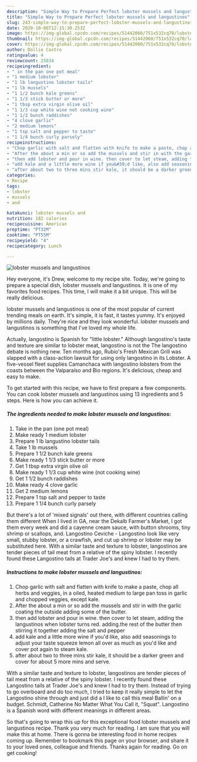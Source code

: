 ```yaml
---
description: "Simple Way to Prepare Perfect lobster mussels and langustinos"
title: "Simple Way to Prepare Perfect lobster mussels and langustinos"
slug: 243-simple-way-to-prepare-perfect-lobster-mussels-and-langustinos
date: 2020-10-06T12:15:30.253Z
image: https://img-global.cpcdn.com/recipes/51442060/751x532cq70/lobster-mussels-and-langustinos-recipe-main-photo.jpg
thumbnail: https://img-global.cpcdn.com/recipes/51442060/751x532cq70/lobster-mussels-and-langustinos-recipe-main-photo.jpg
cover: https://img-global.cpcdn.com/recipes/51442060/751x532cq70/lobster-mussels-and-langustinos-recipe-main-photo.jpg
author: Dollie Castro
ratingvalue: 4
reviewcount: 25834
recipeingredient:
- " in the pan one pot meal"
- "1 medium lobster"
- "1 lb langustino lobster tails"
- "1 lb mussels"
- "1 1/2 bunch kale greens"
- "1 1/3 stick butter or more"
- "1 tbsp extra virgin olive oil"
- "1 1/3 cup white wine not cooking wine"
- "1 1/2 bunch raddishes"
- "4 clove garlic"
- "2 medium lemons"
- "1 tsp salt and pepper to taste"
- "1 1/4 bunch curly parsely"
recipeinstructions:
- "Chop garlic with salt and flatten with knife to make a paste, chop all herbs and veggies,  in a oiled, heated medium to large pan toss in garlic and chopped veggies, except kale."
- "After the about a min or so add the mussels and stir in with the garlic coating the outside adding some of the butter."
- "then add lobster and pour in wine. then cover to let steam, adding the langustinos when lobster turns red.  adding.the rest of the butter then stirring it together adding the salt and pepper"
- "add kale and a little more wine if you&#39;d like, also add seasonings to adjust your taste squeeze lemon all over as much as you&#39;d like and cover pot again to steam kale."
- "after about two to three mins stir kale, it should be a darker green and cover for about 5 more mins and serve."
categories:
- Recipe
tags:
- lobster
- mussels
- and

katakunci: lobster mussels and 
nutrition: 182 calories
recipecuisine: American
preptime: "PT32M"
cooktime: "PT55M"
recipeyield: "4"
recipecategory: Lunch

---
```



![lobster mussels and langustinos](https://img-global.cpcdn.com/recipes/51442060/751x532cq70/lobster-mussels-and-langustinos-recipe-main-photo.jpg)

Hey everyone, it's Drew, welcome to my recipe site. Today, we're going to prepare a special dish, lobster mussels and langustinos. It is one of my favorites food recipes. This time, I will make it a bit unique. This will be really delicious.

lobster mussels and langustinos is one of the most popular of current trending meals on earth. It's simple, it is fast, it tastes yummy. It's enjoyed by millions daily. They're nice and they look wonderful. lobster mussels and langustinos is something that I've loved my whole life.

Actually, langostino is Spanish for &#34;little lobster.&#34; Although langostino&#39;s taste and texture are similar to lobster meat, langostino is not the The langostino debate is nothing new. Ten months ago, Rubio&#39;s Fresh Mexican Grill was slapped with a class-action lawsuit for using only langostino in its Lobster. A five-vessel fleet supplies Camanchaca with langostino lobsters from the coasts between the Valparaíso and Bio regions. It&#39;s delicious, cheap and easy to make.


To get started with this recipe, we have to first prepare a few components. You can cook lobster mussels and langustinos using 13 ingredients and 5 steps. Here is how you can achieve it.

<!--inarticleads1-->

##### The ingredients needed to make lobster mussels and langustinos:

1. Take  in the pan (one pot meal)
1. Make ready 1 medium lobster
1. Prepare 1 lb langustino lobster tails
1. Take 1 lb mussels
1. Prepare 1 1/2 bunch kale greens
1. Make ready 1 1/3 stick butter or more
1. Get 1 tbsp extra virgin olive oil
1. Make ready 1 1/3 cup white wine (not cooking wine)
1. Get 1 1/2 bunch raddishes
1. Make ready 4 clove garlic
1. Get 2 medium lemons
1. Prepare 1 tsp salt and pepper to taste
1. Prepare 1 1/4 bunch curly parsely


But there&#39;s a lot of &#39;mixed signals&#39; out there, with different countries calling them different When I lived in GA, near the Dekalb Farmer&#39;s Market, I got them every week and did a cayenne cream sauce, with button shrooms, tiny shrimp or scallops, and. Langostino Ceviche - Langostino look like very small, stubby lobster, or a crawfish, and cut up shrimp or lobster may be substituted here. With a similar taste and texture to lobster, langostinos are tender pieces of tail meat from a relative of the spiny lobster. I recently found these Langostino tails at Trader Joe&#39;s and knew I had to try them. 

<!--inarticleads2-->

##### Instructions to make lobster mussels and langustinos:

1. Chop garlic with salt and flatten with knife to make a paste, chop all herbs and veggies,  in a oiled, heated medium to large pan toss in garlic and chopped veggies, except kale.
1. After the about a min or so add the mussels and stir in with the garlic coating the outside adding some of the butter.
1. then add lobster and pour in wine. then cover to let steam, adding the langustinos when lobster turns red.  adding.the rest of the butter then stirring it together adding the salt and pepper
1. add kale and a little more wine if you&#39;d like, also add seasonings to adjust your taste squeeze lemon all over as much as you&#39;d like and cover pot again to steam kale.
1. after about two to three mins stir kale, it should be a darker green and cover for about 5 more mins and serve.


With a similar taste and texture to lobster, langostinos are tender pieces of tail meat from a relative of the spiny lobster. I recently found these Langostino tails at Trader Joe&#39;s and knew I had to try them. Instead of trying to go overboard and do too much, I tried to keep it really simple to let the Langostino shine through and just did a I like to call this meal Ballin&#39; on a budget. Schmidt, Catherine No Matter What You Call it, &#34;Squat&#34;. Langostino is a Spanish word with different meanings in different areas. 

So that's going to wrap this up for this exceptional food lobster mussels and langustinos recipe. Thank you very much for reading. I am sure that you will make this at home. There is gonna be interesting food in home recipes coming up. Remember to bookmark this page on your browser, and share it to your loved ones, colleague and friends. Thanks again for reading. Go on get cooking!
